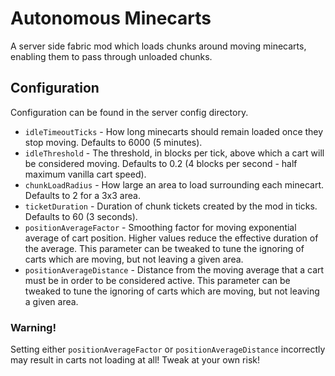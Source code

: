 # Autonomous Minecarts
A server side fabric mod which loads chunks around moving minecarts, enabling them to pass through unloaded chunks.

## Configuration
Configuration can be found in the server config directory.
- `idleTimeoutTicks` - How long minecarts should remain loaded once they stop moving. Defaults to 6000 (5 minutes).
- `idleThreshold` - The threshold, in blocks per tick, above which a cart will be considered moving. Defaults to 0.2
  (4 blocks per second - half maximum vanilla cart speed).
- `chunkLoadRadius` - How large an area to load surrounding each minecart. Defaults to 2 for a 3x3 area.
- `ticketDuration` - Duration of chunk tickets created by the mod in ticks. Defaults to 60 (3 seconds).
- `positionAverageFactor` - Smoothing factor for moving exponential average of cart position. Higher values reduce the 
  effective duration of the average. This parameter can be tweaked to tune the ignoring of carts which are moving, but 
  not leaving a given area.
- `positionAverageDistance` - Distance from the moving average that a cart must be in order to be considered active. 
  This parameter can be tweaked to tune the ignoring of carts which are moving, but not leaving a given area.

### Warning!
Setting either `positionAverageFactor` or `positionAverageDistance` incorrectly may result in carts not loading at all!
Tweak at your own risk!
